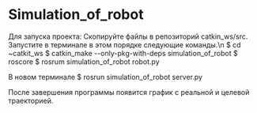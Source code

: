 # Simulation_of_robot

Для запуска проекта: 
Cкопируйте файлы в репозиторий catkin_ws/src.
Запустите в терминале в этом порядке следующие команды.\n
$ cd ~catkit_ws
$ catkin_make --only-pkg-with-deps simulation_of_robot
$ roscore
$ rosrum simulation_of_robot robot.py
 
В новом терминале
$ rosrun simulation_of_robot server.py
  
После завершения программы появится график с реальной и целевой траекторией.

